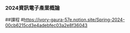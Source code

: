 ### 2024資訊電子產業概論
##課程
#https://ivory-gaura-57e.notion.site/Spring-2024-00cb6215cd3e4adebfec03a2e8f36043
